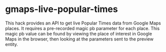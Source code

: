 # gmaps-live-popular-times

This hack provides an API to get live Popular Times data from Google Maps places. It requires a pre-recorded magic pb parameter for each place. This magic pb value can be found by viewing the place of interest in Google Maps in the browser, then looking at the parameters sent to the preview entity.
